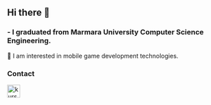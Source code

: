 

<h2>Hi there 👋</h2>

<h3>- I graduated from Marmara University Computer Science Engineering. </h3>

🔭 I am interested in mobile game development technologies.

<h3>Contact </h3>
<a href="https://www.linkedin.com/in/kursattacikgoz" ><img align="left" alt="kursattacikgoz | LinkedIn" src="https://cdn-icons-png.flaticon.com/512/1383/1383262.png" width="30"></a>








<!--
**kursatacikgoz/kursatacikgoz** is a ✨ _special_ ✨ repository because its `README.md` (this file) appears on your GitHub profile.

Here are some ideas to get you started:

- 🔭 I’m currently working on ...
- 🌱 I’m currently learning ...
- 👯 I’m looking to collaborate on ...
- 🤔 I’m looking for help with ...
- 💬 Ask me about ...
- 📫 How to reach me: ...
- 😄 Pronouns: ...
- ⚡ Fun fact: ...
-->

